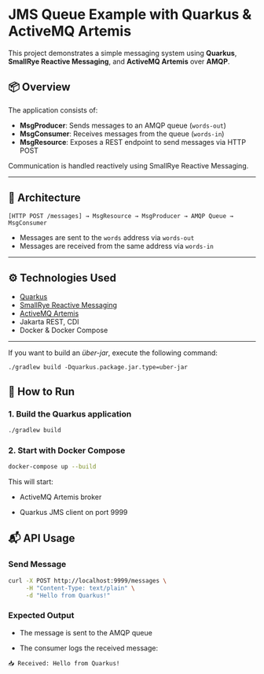 # JMS Queue Example with Quarkus & ActiveMQ Artemis

This project demonstrates a simple messaging system using **Quarkus**, **SmallRye Reactive Messaging**, and **ActiveMQ Artemis** over **AMQP**.

## 📦 Overview

The application consists of:

- **MsgProducer**: Sends messages to an AMQP queue (`words-out`)
- **MsgConsumer**: Receives messages from the queue (`words-in`)
- **MsgResource**: Exposes a REST endpoint to send messages via HTTP POST

Communication is handled reactively using SmallRye Reactive Messaging.


----

## 🧱 Architecture

```Code
[HTTP POST /messages] → MsgResource → MsgProducer → AMQP Queue → MsgConsumer
```
- Messages are sent to the `words` address via `words-out`
- Messages are received from the same address via `words-in`


---

## ⚙️ Technologies Used

- [Quarkus](https://quarkus.io/)
- [SmallRye Reactive Messaging](https://smallrye.io/smallrye-reactive-messaging/)
- [ActiveMQ Artemis](https://activemq.apache.org/components/artemis/)
- Jakarta REST, CDI
- Docker & Docker Compose
---




If you want to build an _über-jar_, execute the following command:

```shell script
./gradlew build -Dquarkus.package.jar.type=uber-jar
```
## 🚀 How to Run

### 1. Build the Quarkus application
```bash
./gradlew build
```

### 2. Start with Docker Compose

```bash
docker-compose up --build
```
This will start:

- ActiveMQ Artemis broker

- Quarkus JMS client on port 9999


## 📬 API Usage

### Send Message

```bash 
curl -X POST http://localhost:9999/messages \
     -H "Content-Type: text/plain" \
     -d "Hello from Quarkus!"

```


### Expected Output
- The message is sent to the AMQP queue

- The consumer logs the received message:

```Code
📥 Received: Hello from Quarkus!
```